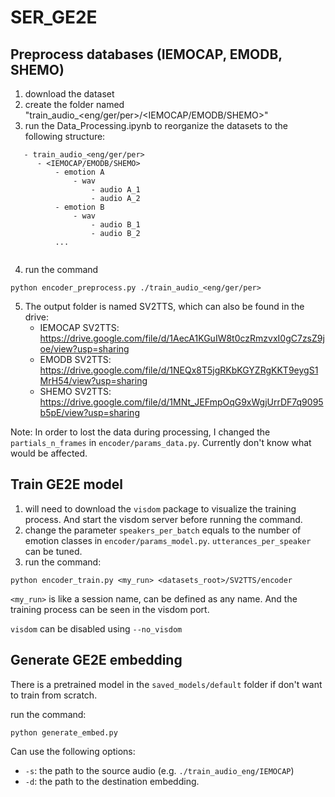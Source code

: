 # SER_GE2E

## Preprocess databases (IEMOCAP, EMODB, SHEMO)
1. download the dataset
2. create the folder named "train_audio_<eng/ger/per>/<IEMOCAP/EMODB/SHEMO>"
3. run the Data_Processing.ipynb to reorganize the datasets to the following structure:
```
   - train_audio_<eng/ger/per> 
      - <IEMOCAP/EMODB/SHEMO>
          - emotion A
              - wav       
                  - audio A_1        
                  - audio A_2            
          - emotion B
              - wav       
                  - audio B_1         
                  - audio B_2
          ...
              
```
4. run the command
```
python encoder_preprocess.py ./train_audio_<eng/ger/per>
```
5. The output folder is named SV2TTS, which can also be found in the drive:
    - IEMOCAP SV2TTS: https://drive.google.com/file/d/1AecA1KGuIW8t0czRmzvxI0gC7zsZ9joe/view?usp=sharing
    - EMODB SV2TTS: https://drive.google.com/file/d/1NEQx8T5jgRKbKGYZRgKKT9eygS1MrH54/view?usp=sharing
    - SHEMO SV2TTS: https://drive.google.com/file/d/1MNt_JEFmpOqG9xWgjUrrDF7q9095b5pE/view?usp=sharing


Note: In order to lost the data during processing, I changed the `partials_n_frames` in `encoder/params_data.py`. Currently don't know what would be affected.


## Train GE2E model
1. will need to download the `visdom` package to visualize the training process. And start the visdom server before running the command.
2. change the parameter `speakers_per_batch` equals to the number of emotion classes in `encoder/params_model.py`. `utterances_per_speaker` can be tuned.
3. run the command:
```
python encoder_train.py <my_run> <datasets_root>/SV2TTS/encoder
```

`<my_run>` is like a session name, can be defined as any name. And the training process can be seen in the visdom port.

`visdom` can be disabled using `--no_visdom`


## Generate GE2E embedding
There is a pretrained model in the `saved_models/default` folder if don't want to train from scratch. 

run the command: 
```
python generate_embed.py
```
Can use the following options:
  - `-s`: the path to the source audio (e.g. `./train_audio_eng/IEMOCAP`)
  - `-d`: the path to the destination embedding.


